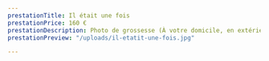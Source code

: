 ```yaml
---
prestationTitle: Il était une fois
prestationPrice: 160 €
prestationDescription: Photo de grossesse (À votre domicile, en extérieur ou en studio).
prestationPreview: "/uploads/il-etatit-une-fois.jpg"

---
```


